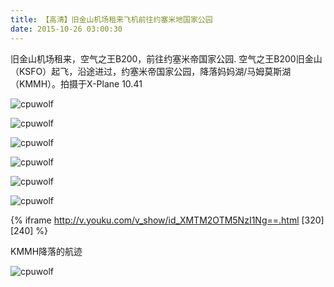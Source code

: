 ```yaml
---
title: 【高清】旧金山机场租来飞机前往约塞米地国家公园
date: 2015-10-26 03:00:30
---
```





旧金山机场租来，空气之王B200，前往约塞米帝国家公园.
空气之王B200旧金山（KSFO）起飞，沿途进过，约塞米帝国家公园，降落妈妈湖/马姆莫斯湖（KMMH）。拍摄于X-Plane 10.41





![cpuwolf](/images/data/attachment/201510/26/112331srcrxaxszctadsmu.jpg)

![cpuwolf](/images/data/attachment/201510/26/112346fo26zv6fv7lrv1nw.jpg)


![cpuwolf](/images/data/attachment/201510/26/112359hbn22hkykxh2hwbz.jpg)

![cpuwolf](/images/data/attachment/201510/26/112411t9g73owdgg7dbo85.jpg)


![cpuwolf](/images/data/attachment/201510/26/112428wa8p5q465ni5rido.jpg)

![cpuwolf](/images/data/attachment/201510/26/112441zoqdkqtqxfxdqrkj.jpg)


{% iframe http://v.youku.com/v_show/id_XMTM2OTM5NzI1Ng==.html [320] [240] %}

KMMH降落的航迹

![cpuwolf](/images/data/attachment/201510/26/125128jw00sm6690sznitz.jpg)

